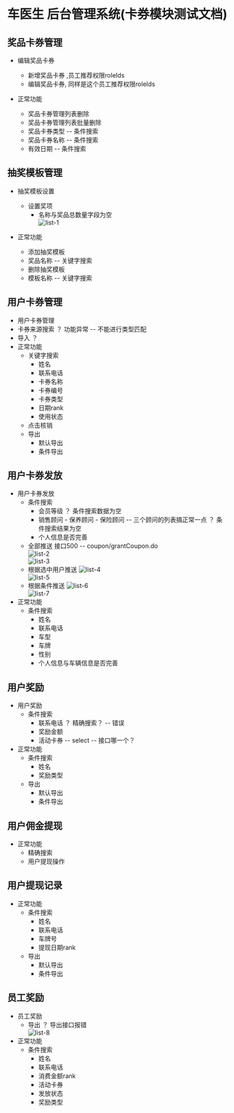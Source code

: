 车医生 后台管理系统(卡券模块测试文档)
==================================

## 奖品卡券管理
+ 编辑奖品卡券
  + 新增奖品卡券 ,员工推荐权限roleIds
  + 编辑奖品卡券, 同样是这个员工推荐权限roleIds


+ 正常功能
  + 奖品卡券管理列表删除
  + 奖品卡券管理列表批量删除
  + 奖品卡券类型 -- 条件搜索
  + 奖品卡券名称 -- 条件搜索
  + 有效日期 -- 条件搜索

## 抽奖模板管理
+ 抽奖模板设置 
  + 设置奖项
    + 名称与奖品总数量字段为空      
     ![list-1](imgs/2018-09-19/list-1.jpg)      

+ 正常功能
  + 添加抽奖模板
  + 奖品名称 -- 关键字搜索
  + 删除抽奖模板
  + 模板名称 -- 关键字搜索

## 用户卡券管理
+ 用户卡券管理 
 + 卡券来源搜索 ？ 功能异常  -- 不能进行类型匹配
 + 导入 ？ 
+ 正常功能 
  + 关键字搜索
    + 姓名
    + 联系电话
    + 卡券名称
    + 卡券编号
    + 卡券类型
    + 日期rank
    + 使用状态
  + 点击核销
  + 导出
    + 默认导出
    + 条件导出

## 用户卡券发放
+ 用户卡券发放
  + 条件搜索
    + 会员等级 ？ 条件搜索数据为空
    + 销售顾问 - 保养顾问 - 保险顾问 -- 三个顾问的列表搞正常一点 ？ 条件搜索结果为空
    + 个人信息是否完善
  + 全部推送 接口500 -- coupon/grantCoupon.do     
    ![list-2](imgs/2018-09-19/list-2.jpg)       
    ![list-3](imgs/2018-09-19/list-3.jpg) 
  + 根据选中用户推送
    ![list-4](imgs/2018-09-19/list-4.jpg)       
    ![list-5](imgs/2018-09-19/list-5.jpg) 
  + 根据条件推送
    ![list-6](imgs/2018-09-19/list-6.jpg)        
    ![list-7](imgs/2018-09-19/list-7.jpg) 
+ 正常功能
  + 条件搜索
    + 姓名
    + 联系电话
    + 车型
    + 车牌
    + 性别
    + 个人信息与车辆信息是否完善
    
## 用户奖励
+ 用户奖励
  + 条件搜索
    + 联系电话 ？ 精确搜索？ -- 错误
    + 奖励金额
    + 活动卡券 -- select -- 接口哪一个？
+ 正常功能
  + 条件搜索
    + 姓名
    + 奖励类型
  + 导出
    + 默认导出
    + 条件导出
## 用户佣金提现
+ 正常功能
  + 精确搜索
  + 用户提现操作

## 用户提现记录
+ 正常功能
  + 条件搜索
    + 姓名
    + 联系电话
    + 车牌号
    + 提现日期rank
  + 导出
    + 默认导出
    + 条件导出
## 员工奖励
+ 员工奖励 
  + 导出 ？ 导出接口报错        
  ![list-8](imgs/2018-09-19/list-8.jpg)  
+ 正常功能
  + 条件搜索
    + 姓名
    + 联系电话
    + 消费金额rank
    + 活动卡券
    + 发放状态
    + 奖励类型